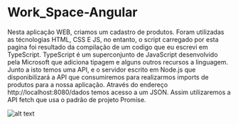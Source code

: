 # Work_Space-Angular

Nesta aplicação WEB, criamos um cadastro de produtos.
Foram utilizadas as técnologias HTML, CSS E JS, no entanto, o script carregado por esta pagina foi resultado da compilação de um codigo que eu escrevi em TypeScript.
TypeScript é um superconjunto de JavaScript desenvolvido pela Microsoft que adiciona tipagem e alguns outros recursos a linguagem.
Junto a isto temos uma API, e o servidor escrito em Node.js que disponibilizará a API que consumiremos para realizarmos imports de produtos para a nossa aplicação.
Através do endereço http://localhost:8080/dados temos acesso a um JSON.
Assim utilizaremos a API fetch que usa o padrão de projeto Promise.

![alt text](https://github.com/LuanReinheimer/Work_Space-Angular/ProjetoControleListaProdutoscomTypeScript/ADR-AdicionareRemover/Projeto.jpg?raw=true)
